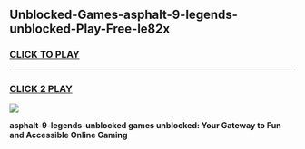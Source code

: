
## Unblocked-Games-asphalt-9-legends-unblocked-Play-Free-le82x
<h3>
<a href="https://premium76.site?title=asphalt-9-legends-unblocked&ref=21A">CLICK TO PLAY</a></h3>
<hr>

<h3>
<a href="https://premium76.site?title=asphalt-9-legends-unblocked&ref=21A">CLICK 2 PLAY</a>
  
</h3>

<a href="https://premium76.site?title=asphalt-9-legends-unblocked&ref=21A"><img src="https://clearcache.store/games.png"></a>


**asphalt-9-legends-unblocked games unblocked: Your Gateway to Fun and Accessible Online Gaming**
